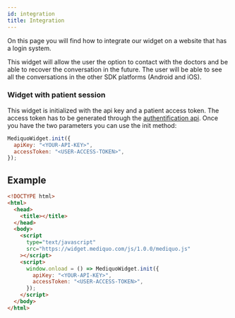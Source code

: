 ```yaml
---
id: integration
title: Integration
---
```


On this page you will find how to integrate our widget on a website that has a login system. 

This widget will allow the user the option to contact with the doctors and be able to recover the conversation in the future. The user will be able to see all the conversations in the other SDK platforms (Android and iOS).

### Widget with patient session

This widget is initialized with the api key and a patient access token. The access token has to be generated through the [authentification api](authentication). Once you have the two parameters you can use the init method:

```js
MediquoWidget.init({
  apiKey: "<YOUR-API-KEY>",
  accessToken: "<USER-ACCESS-TOKEN>",
});
```

## Example

```html
<!DOCTYPE html>
<html>
  <head>
    <title></title>
  </head>
  <body>
    <script
      type="text/javascript"
      src="https://widget.mediquo.com/js/1.0.0/mediquo.js"
    ></script>
    <script>
      window.onload = () => MediquoWidget.init({
        apiKey: "<YOUR-API-KEY>",
        accessToken: "<USER-ACCESS-TOKEN>",
      });
    </script>
  </body>
</html>
```
